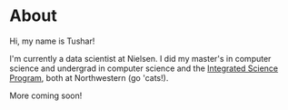 # About
Hi, my name is Tushar!  

I'm currently a data scientist at Nielsen. I did my master's in computer science and undergrad in computer science and the [Integrated Science Program](https://www.isp.northwestern.edu/), both at Northwestern (go 'cats!). 

More coming soon!